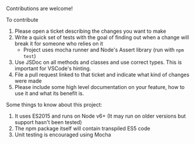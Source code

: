 Contributions are welcome!

To contribute
1. Please open a ticket describing the changes you want to make
2. Write a quick set of tests with the goal of finding out when a change will break it for someone who relies on it
    - Project uses mocha runner and Node's Assert library (run with `npm test`)
3. Use JSDoc on all methods and classes and use correct types. This is important for VSCode's hinting.
4. File a pull request linked to that ticket and indicate what kind of changes were made
5. Please include some high level documentation on your feature, how to use it and what its benefit is.

Some things to know about this project:
1. It uses ES2015 and runs on Node v6+ (It may run on older versions but support hasn't been tested)
2. The npm package itself will contain transpiled ES5 code
3. Unit testing is encouraged using Mocha